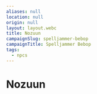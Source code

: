 ```yaml
---
aliases: null
location: null
origin: null
layout: layout.webc
title: Nozuun
campaignSlug: spelljammer-bebop
campaignTitle: Spelljammer Bebop
tags:
  - npcs
---
```

# Nozuun
